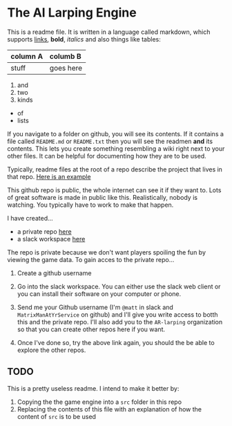 # The AI Larping Engine

This is a readme file.  It is written in a language called markdown, which supports [links](https://www.markdownguide.org/), **bold**, *italics* and also things like tables:

|column A|columb B|
|:--|:--|
|stuff | goes here|

1. and
2. two
3. kinds

- of
- lists

If you navigate to a folder on github, you will see its contents.  If it contains a file called `README.md` or `README.txt` then you will see the readmen **and** its contents.  This lets you create something resembling a wiki right next to your other files.  It can be helpful for documenting how they are to be used.

Typically, readme files at the root of a repo describe the project that lives in that repo.  [Here is an example](https://github.com/mysql/mysql-server)

This github repo is public, the whole internet can see it if they want to.  Lots of great software is made in public like this.  Realistically, nobody is watching.  You typically have to work to make that happen.

I have created...

- a private repo [here](https://github.com/AR-Larping/doomsday/)
- a slack workspace [here](https://ar-larping.slack.com/)

The repo is private because we don't want players spoiling the fun by viewing the game data.  To gain acces to the private repo...

1. Create a github username

2. Go into the slack workspace.  You can either use the slack web client or you can install their software on your computer or phone.

3. Send me your Github username (I'm `@matt` in slack and `MatrixManAtYrService` on github) and I'll give you write access to botth this and the private repo.  I'll also add you to the `AR-larping` organization so that you can create other repos here if you want.

4. Once I've done so, try the above link again, you should the be able to explore the other repos.

## TODO

This is a pretty useless readme.  I intend to make it better by:

1. Copying the the game engine into a `src` folder in this repo
2. Replacing the contents of this file with an explanation of how the content of `src` is to be used
